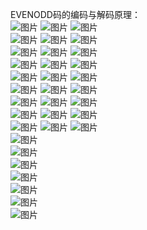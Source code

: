 EVENODD码的编码与解码原理：</br>
![图片](https://github.com/Hiooary/EVENODD/blob/master/images/1.jpg)
![图片](https://github.com/Hiooary/EVENODD/blob/master/images/2.jpg)
![图片](https://github.com/Hiooary/EVENODD/blob/master/images/3.jpg)</br>
![图片](https://github.com/Hiooary/EVENODD/blob/master/images/4.jpg)
![图片](https://github.com/Hiooary/EVENODD/blob/master/images/5.jpg)
![图片](https://github.com/Hiooary/EVENODD/blob/master/images/6.jpg)</br>
![图片](https://github.com/Hiooary/EVENODD/blob/master/images/7.jpg)
![图片](https://github.com/Hiooary/EVENODD/blob/master/images/8.jpg)
![图片](https://github.com/Hiooary/EVENODD/blob/master/images/9.jpg)</br>
![图片](https://github.com/Hiooary/EVENODD/blob/master/images/10.jpg)
![图片](https://github.com/Hiooary/EVENODD/blob/master/images/11.jpg)
![图片](https://github.com/Hiooary/EVENODD/blob/master/images/12.jpg)</br>
![图片](https://github.com/Hiooary/EVENODD/blob/master/images/13.jpg)
![图片](https://github.com/Hiooary/EVENODD/blob/master/images/14.jpg)
![图片](https://github.com/Hiooary/EVENODD/blob/master/images/15.jpg)</br>
![图片](https://github.com/Hiooary/EVENODD/blob/master/images/16.jpg)
![图片](https://github.com/Hiooary/EVENODD/blob/master/images/17.jpg)
![图片](https://github.com/Hiooary/EVENODD/blob/master/images/18.jpg)</br>
![图片](https://github.com/Hiooary/EVENODD/blob/master/images/19.jpg)
![图片](https://github.com/Hiooary/EVENODD/blob/master/images/20.jpg)
![图片](https://github.com/Hiooary/EVENODD/blob/master/images/21.jpg)</br>
![图片](https://github.com/Hiooary/EVENODD/blob/master/images/22.jpg)
![图片](https://github.com/Hiooary/EVENODD/blob/master/images/23.jpg)
![图片](https://github.com/Hiooary/EVENODD/blob/master/images/24.jpg)</br>
![图片](https://github.com/Hiooary/EVENODD/blob/master/images/25.jpg)
![图片](https://github.com/Hiooary/EVENODD/blob/master/images/26.jpg)
![图片](https://github.com/Hiooary/EVENODD/blob/master/images/27.jpg)</br>
![图片](https://github.com/Hiooary/EVENODD/blob/master/images/28.jpg)</br>
![图片](https://github.com/Hiooary/EVENODD/blob/master/images/29.jpg)</br>
![图片](https://github.com/Hiooary/EVENODD/blob/master/images/30.jpg)</br>
![图片](https://github.com/Hiooary/EVENODD/blob/master/images/31.jpg)</br>
![图片](https://github.com/Hiooary/EVENODD/blob/master/images/32.jpg)</br>
![图片](https://github.com/Hiooary/EVENODD/blob/master/images/33.jpg)</br>
![图片](https://github.com/Hiooary/EVENODD/blob/master/images/34.jpg)</br>
